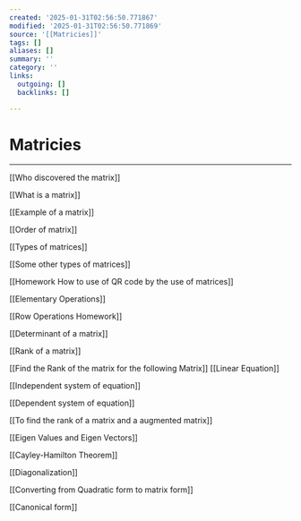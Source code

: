 ```yaml
---
created: '2025-01-31T02:56:50.771867'
modified: '2025-01-31T02:56:50.771869'
source: '[[Matricies]]'
tags: []
aliases: []
summary: ''
category: ''
links:
  outgoing: []
  backlinks: []

---
```


# Matricies

___

[[Who discovered the matrix]]

[[What is a matrix]]

[[Example of a matrix]]

[[Order of matrix]]

[[Types of matrices]]

[[Some other types of matrices]]

[[Homework How to use of QR code by the use of matrices]]

[[Elementary Operations]]

[[Row Operations Homework]]

[[Determinant of a matrix]]

[[Rank of a matrix]]

[[Find the Rank of the matrix for the following Matrix]]
[[Linear Equation]]

[[Independent system of equation]]

[[Dependent system of equation]]

[[To find the rank of a matrix and a augmented matrix]]

[[Eigen Values and Eigen Vectors]]

[[Cayley-Hamilton Theorem]]

[[Diagonalization]]

[[Converting from Quadratic form to matrix form]]

[[Canonical form]]